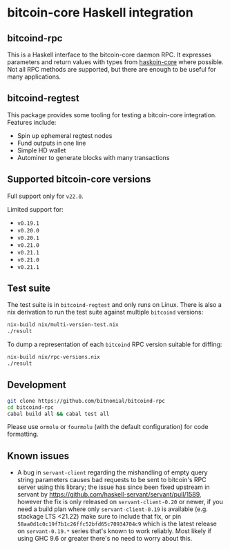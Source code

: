 bitcoin-core Haskell integration
====

bitcoind-rpc
----

This is a Haskell interface to the bitcoin-core daemon RPC.  It expresses
parameters and return values with types from [haskoin-core][1] where possible.
Not all RPC methods are supported, but there are enough to be useful for many
applications.

[1]: https://github.com/haskoin/haskoin-core


bitcoind-regtest
----

This package provides some tooling for testing a bitcoin-core integration.  Features include:

* Spin up ephemeral regtest nodes
* Fund outputs in one line
* Simple HD wallet
* Autominer to generate blocks with many transactions


Supported bitcoin-core versions
----

Full support only for `v22.0`.

Limited support for:

* `v0.19.1`
* `v0.20.0`
* `v0.20.1`
* `v0.21.0`
* `v0.21.1`
* `v0.21.0` 
* `v0.21.1`

Test suite
----

The test suite is in `bitcoind-regtest` and only runs on Linux.  There is also a nix derivation to run the test suite against multiple `bitcoind` versions:

``` sh
nix-build nix/multi-version-test.nix
./result
```

To dump a representation of each `bitcoind` RPC version suitable for diffing:
``` sh
nix-build nix/rpc-versions.nix
./result
```


Development
----

```sh
git clone https://github.com/bitnomial/bitcoind-rpc
cd bitcoind-rpc
cabal build all && cabal test all
```

Please use `ormolu` or `fourmolu` (with the default configuration) for code formatting.

Known issues
----

- A bug in `servant-client` regarding the mishandling of empty query string
  parameters causes bad requests to be sent to bitcoin's RPC server using this
  library; the issue has since been fixed upstream in servant by
  https://github.com/haskell-servant/servant/pull/1589, however the fix is
  only released on `servant-client-0.20` or newer, if you need a build plan
  where only `servant-client-0.19` is available (e.g. stackage LTS <21.22)
  make sure to include that fix, or pin
  `58aa0d1c0c19f7b1c26ffc52bfd65c70934704c9` which is the latest release on
  `servant-0.19.*` series that's known to work reliably. Most likely if using
  GHC 9.6 or greater there's no need to worry about this.
